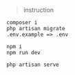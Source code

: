 > instruction

```
composer i
php artisan migrate
.env.example => .env

npm i
npm run dev

php artisan serve
```
